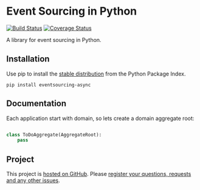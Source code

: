 # Event Sourcing in Python

[![Build Status](https://secure.travis-ci.org/laskoviymishka/cqrs-eventsource.png)](https://travis-ci.org/laskoviymishka/cqrs-eventsource)
[![Coverage Status](https://coveralls.io/repos/github/laskoviymishka/cqrs-eventsource/badge.svg?branch=master)](https://coveralls.io/github/laskoviymishka/cqrs-eventsource?branch=master)


A library for event sourcing in Python.

## Installation

Use pip to install the [stable distribution](https://pypi.python.org/pypi/eventsourcing-async) from
the Python Package Index.

    pip install eventsourcing-async


## Documentation

Each application start with domain, so lets create a domain aggregate root:

```python

class ToDoAggregate(AggregateRoot):
    pass

```


## Project

This project is [hosted on GitHub](https://github.com/laskoviymishka/cqrs-eventsource).
Please [register your questions, requests and any other issues](https://github.com/laskoviymishka/cqrs-eventsource/issues).
